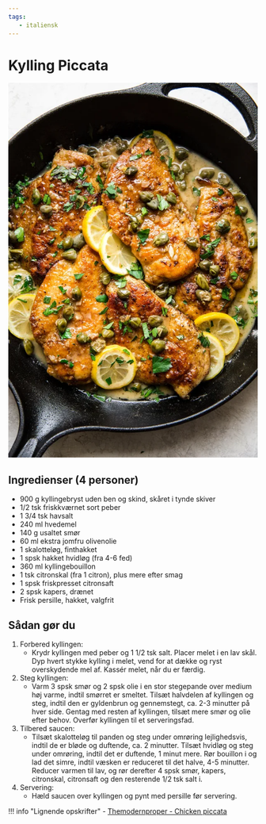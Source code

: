 ```yaml
---
tags:
   - italiensk
---
```


# Kylling Piccata

![alt text](../../attachments/kylling-piccata.png)

## Ingredienser (4 personer)
- 900 g kyllingebryst uden ben og skind, skåret i tynde skiver
- 1/2 tsk friskkværnet sort peber
- 1 3/4 tsk havsalt
- 240 ml hvedemel
- 140 g usaltet smør
- 60 ml ekstra jomfru olivenolie
- 1 skalotteløg, finthakket
- 1 spsk hakket hvidløg (fra 4-6 fed)
- 360 ml kyllingebouillon
- 1 tsk citronskal (fra 1 citron), plus mere efter smag
- 1 spsk friskpresset citronsaft
- 2 spsk kapers, drænet
- Frisk persille, hakket, valgfrit

## Sådan gør du

1. Forbered kyllingen:
    - Krydr kyllingen med peber og 1 1/2 tsk salt. Placer melet i en lav skål. Dyp hvert stykke kylling i melet, vend for at dække og ryst overskydende mel af. Kassér melet, når du er færdig.
2. Steg kyllingen:
    - Varm 3 spsk smør og 2 spsk olie i en stor stegepande over medium høj varme, indtil smørret er smeltet. Tilsæt halvdelen af kyllingen og steg, indtil den er gyldenbrun og gennemstegt, ca. 2-3 minutter på hver side. Gentag med resten af kyllingen, tilsæt mere smør og olie efter behov. Overfør kyllingen til et serveringsfad.
3. Tilbered saucen:
    - Tilsæt skalotteløg til panden og steg under omrøring lejlighedsvis, indtil de er bløde og duftende, ca. 2 minutter. Tilsæt hvidløg og steg under omrøring, indtil det er duftende, 1 minut mere. Rør bouillon i og lad det simre, indtil væsken er reduceret til det halve, 4-5 minutter. Reducer varmen til lav, og rør derefter 4 spsk smør, kapers, citronskal, citronsaft og den resterende 1/2 tsk salt i.
4. Servering:
    - Hæld saucen over kyllingen og pynt med persille før servering.

!!! info "Lignende opskrifter"
    - [Themodernproper - Chicken piccata](https://themodernproper.com/chicken-piccata)
